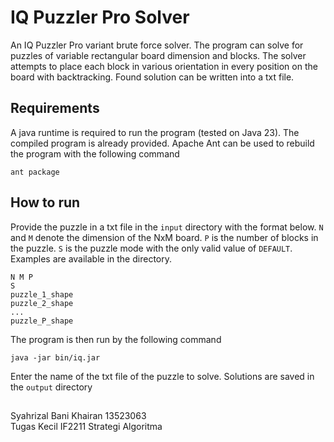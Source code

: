# IQ Puzzler Pro Solver
An IQ Puzzler Pro variant brute force solver. The program can solve for puzzles of variable rectangular board dimension and blocks. The solver attempts to place each block in various orientation in every position on the board with backtracking. Found solution can be written into a txt file.
## Requirements
A java runtime is required to run the program (tested on Java 23). The compiled program is already provided. Apache Ant can be used to rebuild the program with the following command
```
ant package
```
## How to run
Provide the puzzle in a txt file in the `input` directory with the format below. `N` and `M` denote the dimension of the NxM board. `P` is the number of blocks in the puzzle. `S` is the puzzle mode with the only valid value of `DEFAULT`. Examples are available in the directory. 
```
N M P
S
puzzle_1_shape
puzzle_2_shape
...
puzzle_P_shape
```
The program is then run by the following command
```
java -jar bin/iq.jar
```
Enter the name of the txt file of the puzzle to solve. Solutions are saved in the `output` directory
## 
Syahrizal Bani Khairan 13523063  
Tugas Kecil IF2211 Strategi Algoritma
